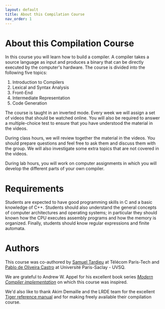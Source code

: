 ```yaml
---
layout: default
title: About this Compilation Course
nav_order: 1
---
```


# About this Compilation Course

In this course you will learn how to build a compiler. A compiler takes a source language as input and produces a binary that can be directly executed by the computer's hardware. The course is divided into the following five topics:

1.  Introduction to Compilers
2.  Lexical and Syntax Analysis
3.  Front-End
4.  Intermediate Representation
5.  Code Generation

The course is taught in an inverted mode. Every week we will assign a set of videos that should be watched online. You will also be required to answer a multiple-choice test to ensure that you have understood the material in the videos.

During class hours, we will review together the material in the videos. You should prepare questions and feel free to ask them and discuss them with the group. We will also investigate some extra topics that are not covered in the videos.

During lab hours, you will work on computer assignments in which you will develop the different parts of your own compiler.

# Requirements

Students are expected to have good programming skills in C and a basic knowledge of C++. Students should also understand the general concepts of computer architectures and operating systems; in particular they should known how the CPU executes assembly programs and how the memory is organized. Finally, students should know regular expressions and finite automata.

# Authors

This course was co-authored by [Samuel Tardieu](https://rfc1149.net/) at
Télécom Paris-Tech and [Pablo de Oliveira Castro](https://sifflez.org/) at
Université Paris-Saclay - UVSQ.

We are grateful to Andrew W. Appel for his excellent book series [_Modern
Compiler implementation_](https://www.cs.princeton.edu/~appel/modern/) on which
this course was inspired.

We'd also like to thank Akim Demaille and the LRDE team for the excellent
[Tiger reference manual](https://www.lrde.epita.fr/~tiger/tiger.html) and for
making freely available their compilation course.
